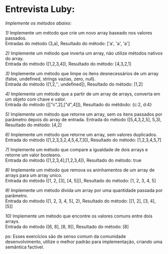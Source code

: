 # Entrevista Luby: 


*Implemente os métodos abaixo:*


*1)* Implemente um método que crie um novo array baseado nos valores passados.<br>
Entradas do método (3,a), Resultado do método: ['a', 'a', 'a']

*2)* Implemente um método que inverta um array, não utilize métodos nativos do array.<br>
Entrada do método ([1,2,3,4]), Resultado do método: [4,3,2,1]

*3)* Implemente um método que limpe os itens desnecessários de um array (false, undefined, strings vazias, zero, null).<br>
Entrada do método ([1,2,'', undefined]), Resultado do método: [1,2]

*4)* Implemente um método que a partir de um array de arrays, converta em um objeto com chave e valor.<br>
Entrada do método ([["c",2],["d",4]]), Resultado do métdodo: {c:2, d:4}

*5)* Implemente um método que retorne um array, sem os itens passados por parâmetro depois do array de entrada.
Entrada do método ([5,4,3,2,5], 5,3), Resultado do método: [4,2]

*6)* Implemente um método que retorne um array, sem valores duplicados.<br>
Entrada do método ([1,2,3,3,2,4,5,4,7,3]), Resultado do método: [1,2,3,4,5,7]

*7)* Implemente um método que compare a igualdade de dois arrays e retorne um valor booleano.<br>
Entrada do método ([1,2,3,4],[1,2,3,4]), Resultado do método: true

*8)* Implemente um método que remova os aninhamentos de um array de arrays para um array unico.<br>
Entrada do método ([1, 2, [3], [4, 5]]), Resultado do método: [1, 2, 3, 4, 5] 

*9)* Implemente um método divida um array por uma quantidade passada por parâmetro.<br>
Entrada do método ([1, 2, 3, 4, 5], 2), Resultado do método: [[1, 2], [3, 4], [5]]

*10)* Implemente um método que encontre os valores comuns entre dois arrays.<br>
Entrada do método ([6, 8], [8, 9]), Resultado do método: [8]


ps: Esses exercícios são de senso comum da comunidade desenvolvimento, utilize o melhor padrão para implementação, criando uma semântica factível.
